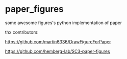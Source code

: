 # paper_figures
some awesome figures's python implementation of paper

thx contributors:  

https://github.com/martin6336/DrawFigureForPaper  

https://github.com/hemberg-lab/SC3-paper-figures
